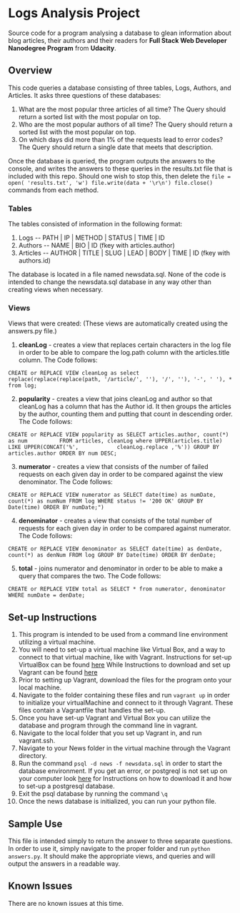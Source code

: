 # Logs Analysis Project
Source code for a program analysing a database to glean information about blog
articles, their authors and their readers for **Full Stack Web Developer
Nanodegree Program** from **Udacity**.

## Overview
This code queries a database consisting of three tables, Logs, Authors, and
Articles. It asks three questions of these databases:
1. What are the most popular three articles of all time? The Query should return
a sorted list with the most popular on top.
2. Who are the most popular authors of all time? The Query should return a
sorted list with the most popular on top.
3. On which days did more than 1% of the requests lead to error codes? The Query
should return a single date that meets that description.

Once the database is queried, the program outputs the answers to the console, and
writes the answers to these queries in the results.txt file that is included
with this repo. Should one wish to stop this, then delete the `file = open(
  'results.txt', 'w') file.write(data + '\r\n') file.close()` commands from each
  method.

### Tables
The tables consisted of information in the following format:
1. Logs -- PATH | IP | METHOD | STATUS | TIME | ID
2. Authors -- NAME | BIO | ID (fkey with articles.author)
3. Articles -- AUTHOR | TITLE | SLUG | LEAD | BODY | TIME | ID (fkey with authors.id)

The database is located in a file named newsdata.sql. None of the code is
intended to change the newsdata.sql database in any way other than creating
views when necessary.

### Views
Views that were created: (These views are automatically created using the
  answers.py file.)
1. **cleanLog** - creates a view that replaces certain characters in the log file
in order to be able to compare the log.path column with the articles.title
column. The Code follows:

  `CREATE or REPLACE VIEW cleanLog as select replace(replace(replace(path, '/article/', ''), '/', ''), '-', ' '), * from log;`

2. **popularity** - creates a view that joins cleanLog and author so that cleanLog
has a column that has the Author id. It then groups the articles by the
author, counting them and putting that count in descending order. The Code
follows:

  `CREATE or REPLACE VIEW popularity as SELECT articles.author, count(*) as num          FROM articles, cleanLog where UPPER(articles.title) LIKE UPPER(CONCAT('%',            cleanLog.replace ,'%')) GROUP BY articles.author ORDER BY num DESC;`

3. **numerator** - creates a view that consists of the number of failed
requests on each given day in order to be compared against the view denominator.
The Code follows:

  `CREATE or REPLACE VIEW numerator as SELECT date(time) as numDate, count(*) as
  numNum FROM log WHERE status != '200 OK' GROUP BY Date(time) ORDER BY
  numDate;")`

4. **denominator** - creates a view that consists of the total number of
requests for each given day in order to be compared against numerator. The
Code follows:

  `CREATE or REPLACE VIEW denominator as SELECT date(time) as denDate, count(*)
  as denNum FROM log GROUP BY Date(time) ORDER BY denDate;`

5. **total** - joins numerator and denominator in order to be able to make a
query that compares the two. The Code follows:

  `CREATE or REPLACE VIEW total as SELECT * from numerator, denominator WHERE
  numDate = denDate;`

## Set-up Instructions
1. This program is intended to be used from a command line environment utilizing
a virtual machine.
2. You will need to set-up a virtual machine like Virtual Box, and a way to connect
to that virtual machine, like with Vagrant. Instructions for set-up VirtualBox can be found [here](https://www.virtualbox.org/manual/https://www.vagrantup.com/intro/getting-started/ch01.html) While Instructions to download and set up Vagrant can be found [here](https://www.vagrantup.com/intro/getting-started/)
4. Prior to setting up Vagrant, download the files for the program onto your local machine.
5. Navigate to the folder containing these files and run `vagrant up` in order to
initialize your virtualMachine and connect to it through Vagrant. These files contain
a Vagrantfile that handles the set-up.
6. Once you have set-up Vagrant and Virtual Box you can utilize the database and
program through the command line in vagrant.
8. Navigate to the local folder that you set up Vagrant in, and run vagrant.ssh.
9. Navigate to your News folder in the virtual machine through the Vagrant directory.
11. Run the command `psql -d news -f newsdata.sql` in order to start the database environment. If you get
an error, or postgreql is not set up on your computer look [here](http://www.techrepublic.com/blog/diy-it-guy/diy-a-postgresql-database-server-setup-anyone-can-handle/) for Instructions
on how to download it and how to set-up a postgresql database.
13. Exit the psql database by running the command `\q`
13. Once the news database is initialized, you can run your python file.

## Sample Use
This file is intended simply to return the answer to three separate questions.
In order to use it, simply navigate to the proper folder and run `python answers.py`.
It should make the appropriate views, and queries and will output the answers
in a readable way.
## Known Issues
There are no known issues at this time.
